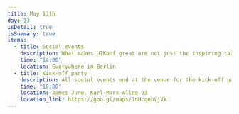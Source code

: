 ```yaml
---
title: May 13th
day: 13
isDetail: true
isSummary: true
items:
  - title: Social events
    description: What makes UIKonf great are not just the inspiring talks and speakers, but the ease at which you can meet new people. Make the most of your UIKonf trip to Berlin and join one of our social events to learn more about Berlin while networking with likeminded people
    time: "14:00"
    location: Everywhere in Berlin
  - title: Kick-off party
    description: All social events end at the venue for the kick-off party. Pick up your conference badge, grab a beer and meet your other attendees.
    time: "19:00"
    location: James June, Karl-Marx-Allee 93
    location_link: https://goo.gl/maps/1nHcqehVjVk
---
```

